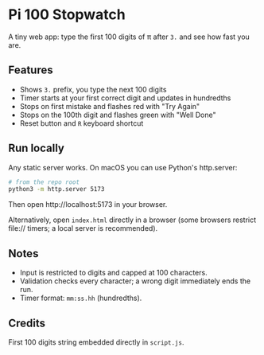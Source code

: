 # Pi 100 Stopwatch

A tiny web app: type the first 100 digits of π after `3.` and see how fast you are.

## Features
- Shows `3.` prefix, you type the next 100 digits
- Timer starts at your first correct digit and updates in hundredths
- Stops on first mistake and flashes red with "Try Again"
- Stops on the 100th digit and flashes green with "Well Done"
- Reset button and `R` keyboard shortcut

## Run locally
Any static server works. On macOS you can use Python's http.server:

```bash
# from the repo root
python3 -m http.server 5173
```

Then open http://localhost:5173 in your browser.

Alternatively, open `index.html` directly in a browser (some browsers restrict file:// timers; a local server is recommended).

## Notes
- Input is restricted to digits and capped at 100 characters.
- Validation checks every character; a wrong digit immediately ends the run.
- Timer format: `mm:ss.hh` (hundredths).

## Credits
First 100 digits string embedded directly in `script.js`.